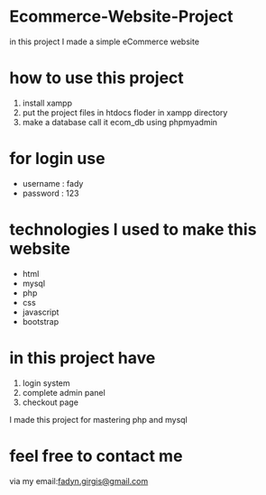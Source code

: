 # Ecommerce-Website-Project
in this project I made a simple eCommerce website

# how to use this project
1. install xampp
2. put the project files in htdocs floder in xampp directory
3. make a database call it ecom_db using phpmyadmin

# for login use
* username : fady
* password : 123

# technologies I used to make this website
* html
* mysql
* php
* css
* javascript
* bootstrap

# in this project have 
1. login system
2. complete admin panel
3. checkout page


I made this project for mastering php and mysql

# feel free to contact me
via my email:fadyn.girgis@gmail.com
